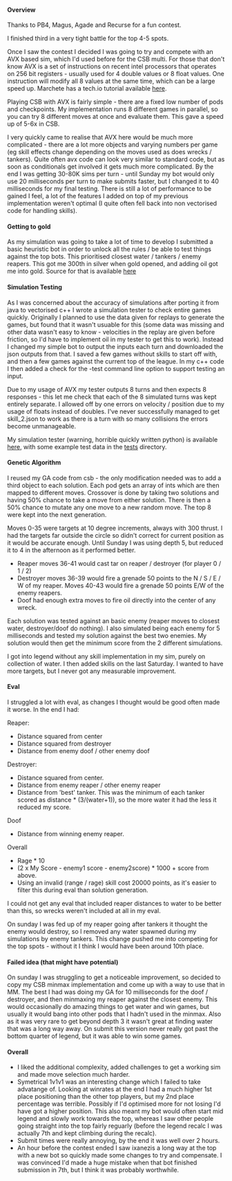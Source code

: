 #### Overview

Thanks to PB4, Magus, Agade and Recurse for a fun contest.

I finished third in a very tight battle for the top 4-5 spots. 

Once I saw the contest I decided I was going to try and compete with an AVX based sim, which I'd used before for the CSB multi. For those that don't know AVX is a set of instructions on recent intel processors that operates on 256 bit registers - usually used for 4 double values or 8 float values. One instruction will modify all 8 values at the same time, which can be a large speed up. Marchete has a tech.io tutorial available [here](https://tech.io/playgrounds/283/sse-avx-vectorization). 

Playing CSB with AVX is fairly simple - there are a fixed low number of pods and checkpoints. My implementation runs 8 different games in parallel, so you can try 8 different moves at once and evaluate them. This gave a speed up of 5-6x in CSB.

I very quickly came to realise that AVX here would be much more complicated - there are a lot more objects and varying numbers per game (eg skill effects change depending on the moves used as does wrecks / tankers).  Quite often avx code can look very similar to standard code, but as soon as conditionals get involved it gets much more complicated. By the end I was getting 30-80K sims per turn - until Sunday my bot would only use 20 milliseconds per turn to make submits faster, but I changed it to 40 milliseconds for my final testing. There is still a lot of performance to be gained I feel, a lot of the features I added on top of my previous implementation weren't optimal (I quite often fell back into non vectorised code for handling skills).


#### Getting to gold

As my simulation was going to take a lot of time to develop I submitted a basic heuristic bot in order to unlock all the rules / be able to test things against the top bots. This prioritised closest water / tankers / enemy reapers. This got me 300th in silver when gold opened, and adding oil got me into gold. Source for that is available [here](https://github.com/robostac/cg-meanmax-postmortem/blob/master/meanmax.go) 

#### Simulation Testing

As I was concerned about the accuracy of simulations after porting it from java to vectorised c++ I wrote a simulation tester to check entire games quickly. Originally I planned to use the data given for replays to generate the games, but found that it wasn't usuable for this (some data was missing and other data wasn't easy to know - velocities in the replay are given before friction, so I'd have to implement oil in my tester to get this to work). Instead I changed my simple bot to output the inputs each turn and downloaded the json outputs from that. I saved a few games without skills to start off with, and then a few games against the current top of the league. In my c++ code I then added a check for the -test command line option to support testing an input.

Due to my usage of AVX my tester outputs 8 turns and then expects 8 responses - this let me check that each of the 8 simulated turns was kept entirely separate. I allowed off by one errors on velocity / position due to my usage of floats instead of doubles. I've never successfully managed to get skill_2.json to work as there is a turn with so many collisions the errors become unmanageable.

My simulation tester (warning, horrible quickly written python) is available [here](https://github.com/robostac/cg-meanmax-postmortem/blob/master/checksim.py), with some example test data in the [tests](https://github.com/robostac/cg-meanmax-postmortem/tree/master/tests) directory.

#### Genetic Algorithm

I reused my GA code from csb - the only modification needed was to add a third object to each solution. Each pod gets an array of ints which are then mapped to different moves. Crossover is done by taking two solutions and having 50% chance to take a move from either solution. There is then a 50% chance to mutate any one move to a new random move. The top 8 were kept into the next generation.

Moves 0-35 were targets at 10 degree increments, always with 300 thrust. I had the targets far outside the circle so didn't correct for current position as it would be accurate enough. Until Sunday I was using depth 5, but reduced it to 4 in the afternoon as it performed better.

* Reaper moves 36-41 would cast tar on reaper / destroyer (for player 0 / 1 / 2)
* Destroyer moves 36-39 would fire a grenade 50 points to the N / S / E / W of my reaper. Moves 40-43 would fire a grenade 50 points E/W of the enemy reapers.
* Doof had enough extra moves to fire oil directly into the center of any wreck.

Each solution was tested against an basic enemy (reaper moves to closest water, destroyer/doof do nothing). I also simulated being each enemy for 5 milliseconds and tested my solution against the best two enemies. My solution would then get the minimum score from the 2 different simulations.

I got into legend without any skill implementation in my sim, purely on collection of water. I then added skills on the last Saturday. I wanted to have more targets, but I never got any measurable improvement.


#### Eval

I struggled a lot with eval, as changes I thought would be good often made it worse. In the end I had:

Reaper:
- Distance squared from center 
- Distance squared from destroyer 
- Distance from enemy doof / other enemy doof

Destroyer:
- Distance squared from center.
- Distance from enemy reaper / other enemy reaper
- Distance from 'best' tanker. This was the minimum of each tanker scored as distance * (3/(water+1)), so the more water it had the less it reduced my score.

Doof
- Distance from winning enemy reaper.

Overall 
- Rage * 10
- (2 x My Score - enemy1 score - enemy2score) * 1000 + score from above.
- Using an invalid (range / rage) skill cost 20000 points, as it's easier to filter this during eval than solution generation.

I could not get any eval that included reaper distances to water to be better than this, so wrecks weren't included at all in my eval.

On sunday I was fed up of my reaper going after tankers it thought the enemy would destroy, so I removed any water spawned during my simulations by enemy tankers. This change pushed me into competing for the top spots - without it I think I would have been around 10th place.

#### Failed idea (that might have potential)

On sunday I was struggling to get a noticeable improvement, so decided to copy  my CSB minmax implementation and come up with a way to use that in MM. The best I had was doing my GA for 10 milliseconds for the doof / destroyer, and then minmaxing my reaper against the closest enemy. This would occasionally do amazing things to get water and win games, but usually it would bang into other pods that I hadn't used in the minmax. Also as it was very rare to get beyond depth 3 it wasn't great at finding water that was a long way away. On submit this version never really got past the bottom quarter of legend, but it was able to win some games.

#### Overall

- I liked the additional complexity, added challenges to get a working sim and made move selection much harder.
- Symetrical 1v1v1 was an interesting change which I failed to take advatange of. Looking at winrates at the end I had a much higher 1st place positioning than the other top players, but my 2nd place percentage was terrible. Possibly if I'd optimised more for not losing I'd have got a higher position. This also meant my bot would often start mid legend and slowly work towards the top, whereas I saw other people going straight into the top fairly reguarly (before the legend recalc I was actually 7th and kept climbing during the recalc).
- Submit times were really annoying, by the end it was well over 2 hours. 
- An hour before the contest ended I saw ixanezis a long way at the top with a new bot so quickly made some changes to try and compensate. I was convinced I'd made a huge mistake when that bot finished submission in 7th, but I think it was probably worthwhile.


